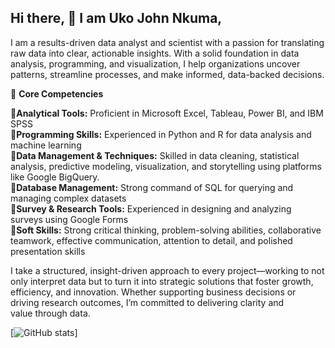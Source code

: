 ## Hi there, 👋 I am Uko John Nkuma,

I am a results-driven data analyst and scientist with a passion for translating raw data into clear, actionable insights. With a solid foundation in data analysis, programming, and visualization, I help organizations uncover patterns, streamline processes, and make informed, data-backed decisions.

🔧 **Core Competencies**

🔗**Analytical Tools:** Proficient in Microsoft Excel, Tableau, Power BI, and IBM SPSS  
🔗**Programming Skills:** Experienced in Python and R for data analysis and machine learning  
🔗**Data Management & Techniques:** Skilled in data cleaning, statistical analysis, predictive modeling, visualization, and storytelling using platforms like Google BigQuery.    
🔗**Database Management:** Strong command of SQL for querying and managing complex datasets  
🔗**Survey & Research Tools:** Experienced in designing and analyzing surveys using Google Forms  
🔗**Soft Skills:** Strong critical thinking, problem-solving abilities, collaborative teamwork, effective communication, attention to detail, and polished presentation skills    

I take a structured, insight-driven approach to every project—working to not only interpret data but to turn it into strategic solutions that foster growth, efficiency, and innovation. Whether supporting business decisions or driving research outcomes, I’m committed to delivering clarity and value through data.  

[![GitHub stats](https://github-readme-stats.vercel.app/api?username=NkumaTheAnalyst&count_private=true&show_icons=true&theme=radical&hide_rank=false)]
